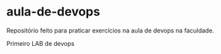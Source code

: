 # aula-de-devops
Repositório feito para praticar exercícios na aula de devops na faculdade.

Primeiro LAB de devops